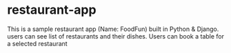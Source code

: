 # restaurant-app
This is a sample restaurant app (Name: FoodFun) built in Python &amp; Django. users can see list of restaurants and their dishes. Users can book a table for a selected restaurant

